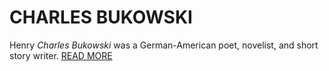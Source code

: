 # CHARLES BUKOWSKI
Henry _Charles Bukowski_ was a German-American poet, novelist, and short story writer.
[READ MORE](https://en.wikipedia.org/wiki/Charles_Bukowski)